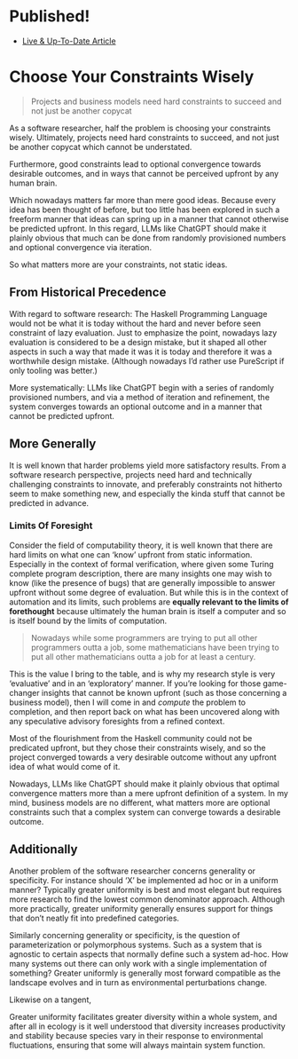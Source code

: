 # Published!

- [Live & Up-To-Date Article]( https://colbynwadman.substack.com/p/choose-your-constraints-wisely )

# Choose Your Constraints Wisely

> Projects and business models need hard constraints to succeed and not just be another copycat

As a software researcher, half the problem is choosing your constraints wisely. Ultimately, projects need hard constraints to succeed, and not just be another copycat which cannot be understated.

Furthermore, good constraints lead to optional convergence towards desirable outcomes, and in ways that cannot be perceived upfront by any human brain. 

Which nowadays matters far more than mere good ideas. Because every idea has been thought of before, but too little has been explored in such a freeform manner that ideas can spring up in a manner that cannot otherwise be predicted upfront. In this regard, LLMs like ChatGPT should make it plainly obvious that much can be done from randomly provisioned numbers and optional convergence via iteration. 

So what matters more are your constraints, not static ideas. 

## From Historical Precedence

With regard to software research: The Haskell Programming Language would not be what it is today without the hard and never before seen constraint of lazy evaluation. Just to emphasize the point, nowadays lazy evaluation is considered to be a design mistake, but it shaped all other aspects in such a way that made it was it is today and therefore it was a worthwhile design mistake. (Although nowadays I’d rather use PureScript if only tooling was better.)

More systematically: LLMs like ChatGPT begin with a series of randomly provisioned numbers, and via a method of iteration and refinement, the system converges towards an optional outcome and in a manner that cannot be predicted upfront. 

## More Generally

It is well known that harder problems yield more satisfactory results. From a software research perspective, projects need hard and technically challenging constraints to innovate, and preferably constraints not hitherto seem to make something new, and especially the kinda stuff that cannot be predicted in advance.

### Limits Of Foresight 

Consider the field of computability theory, it is well known that there are hard limits on what one can ‘know’ upfront from static information. Especially in the context of formal verification, where given some Turing complete program description, there are many insights one may wish to know (like the presence of bugs) that are generally impossible to answer upfront without some degree of evaluation. But while this is in the context of automation and its limits, such problems are **equally relevant to the limits of forethought** because ultimately the human brain is itself a computer and so is itself bound by the limits of computation.

> Nowadays while some programmers are trying to put all other programmers outta a job, some mathematicians have been trying to put all other mathematicians outta a job for at least a century.

This is the value I bring to the table, and is why my research style is very ‘evaluative’ and in an ‘exploratory’ manner. If you’re looking for those game-changer insights that cannot be known upfront (such as those concerning a business model), then I will come in and *compute* the problem to completion, and then report back on what has been uncovered along with any speculative advisory foresights from a refined context.

Most of the flourishment from the Haskell community could not be predicated upfront, but they chose their constraints wisely, and so the project converged towards a very desirable outcome without any upfront idea of what would come of it. 

Nowadays, LLMs like ChatGPT should make it plainly obvious that optimal convergence matters more than a mere upfront definition of a system. In my mind, business models are no different, what matters more are optional constraints such that a complex system can converge towards a desirable outcome. 


## Additionally

Another problem of the software researcher concerns generality or specificity. For instance should ‘X’ be implemented ad hoc or in a uniform manner? Typically greater uniformity is best and most elegant but requires more research to find the lowest common denominator approach. Although more practically, greater uniformity generally ensures support for things that don’t neatly fit into predefined categories.

Similarly concerning generality or specificity, is the question of parameterization or polymorphous systems. Such as a system that is agnostic to certain aspects that normally define such a system ad-hoc. How many systems out there can only work with a single implementation of something? Greater uniformly is generally most forward compatible as the landscape evolves and in turn as environmental perturbations change.

Likewise on a tangent, 

Greater uniformity facilitates greater diversity within a whole system, and after all in ecology is it well understood that diversity increases productivity and stability because species vary in their response to environmental fluctuations, ensuring that some will always maintain system function.
